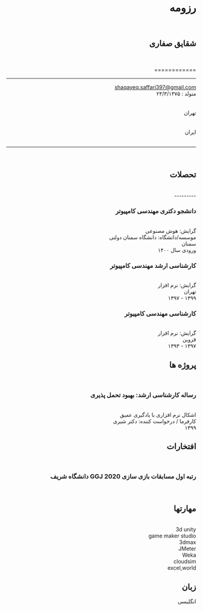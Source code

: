 <div dir="rtl">
<br/> 

# رزومه

<br/> 

## شقایق صفاری
<br/> 

============

-------------------     ----------------------------
 shaqayeq.saffari397@gmail.com 
 <br/> 
 متولد : ۲۴/۳/۱۳۷۵           
 <br/>           
 تهران            
 <br/>               
 ایران        
 <br/>                   
-------------------     ----------------------------
<br/> 

## تحصلات
<br/> 
---------
<br/> 

### دانشجو دکتری مهندسی کامپیوتر
 <br/> 
گرایش: هوش مصنوعی
<br/> 
موسسه/دانشگاه: دانشگاه سمنان دولتی
<br/> 
سمنان
<br/> 
ورودی سال ۱۴۰۰
<br/> 

### کارشناسی ارشد مهندسی کامپیوتر
<br/> 
گرایش: نرم افزار
<br/> 
تهران
<br/> 
۱۳۹۹ - ۱۳۹۷
<br/> 

### کارشناسی مهندسی کامپیوتر
<br/> 
گرایش: نرم افزار
<br/> 
قزوین
<br/> 
۱۳۹۷ - ۱۳۹۳
<br/> 

## پروژه ها
<br/> 

### رساله کارشناسی ارشد: بهبود تحمل پذیری
<br/> 
اشکال نرم افزاری با یادگیری عمیق
<br/> 
کارفرما / درخواست کننده: دکتر شیری
<br/> 
۱۳۹۹
<br/> 

## افتخارات
<br/> 

### رتبه اول مسابقات بازی سازی 2020 GGJ دانشگاه شریف
<br/> 

## مهارتها
<br/> 
3d unity 
<br/> 
game maker studio 
<br/> 
3dmax
<br/> 
JMeter
<br/> 
Weka 
<br/> 
cloudsim 
<br/> 
excel,world 
<br/> 

## زبان
انگلیسی